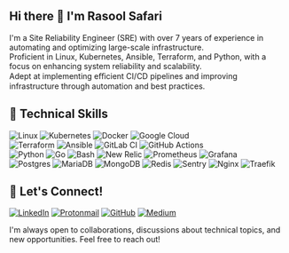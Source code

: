 ## Hi there 👋 I'm Rasool Safari

I'm a Site Reliability Engineer (SRE) with over 7 years of experience in automating and optimizing large-scale infrastructure.  
Proficient in Linux, Kubernetes, Ansible, Terraform, and Python, with a focus on enhancing system reliability and scalability.  
Adept at implementing eﬃcient CI/CD pipelines and improving infrastructure through automation and best practices.

## 🔧 Technical Skills

![Linux](https://img.shields.io/badge/Linux-FCC624?style=for-the-badge&logo=linux&logoColor=black)
![Kubernetes](https://img.shields.io/badge/Kubernetes-3069DE?style=for-the-badge&logo=kubernetes&logoColor=white)
![Docker](https://img.shields.io/badge/docker-%230db7ed.svg?style=for-the-badge&logo=docker&logoColor=white)
![Google Cloud](https://img.shields.io/badge/Google_Cloud-%234285F4.svg?style=for-the-badge&logo=google-cloud&logoColor=white)  
![Terraform](https://img.shields.io/badge/terraform-%235835CC.svg?style=for-the-badge&logo=terraform&logoColor=white)
![Ansible](https://img.shields.io/badge/ansible-%231A1918.svg?style=for-the-badge&logo=ansible&logoColor=white)
![GitLab CI](https://img.shields.io/badge/gitlab%20ci-%23181717.svg?style=for-the-badge&logo=gitlab&logoColor=white)
![GitHub Actions](https://img.shields.io/badge/github%20actions-%232671E5.svg?style=for-the-badge&logo=githubactions&logoColor=white)  
![Python](https://img.shields.io/badge/Python-FFD43B?style=for-the-badge&logo=python&logoColor=blue)
![Go](https://img.shields.io/badge/Go-00ADD8?style=for-the-badge&logo=go&logoColor=white)
![Bash](https://img.shields.io/badge/bash-%23121011.svg?style=for-the-badge&logo=gnu-bash&logoColor=white)
![New Relic](https://img.shields.io/badge/New_Relic-1D252C?style=for-the-badge&logo=Newrelic&logoColor=00ac69)
![Prometheus](https://img.shields.io/badge/Prometheus-E6522C?style=for-the-badge&logo=Prometheus&logoColor=white)
![Grafana](https://img.shields.io/badge/grafana-%23F46800.svg?style=for-the-badge&logo=grafana&logoColor=white)  
![Postgres](https://img.shields.io/badge/postgres-%23316192.svg?style=for-the-badge&logo=postgresql&logoColor=white)
![MariaDB](https://img.shields.io/badge/MariaDB-003545?style=for-the-badge&logo=mariadb&logoColor=white)
![MongoDB](https://img.shields.io/badge/MongoDB-%234ea94b.svg?style=for-the-badge&logo=mongodb&logoColor=white)
![Redis](https://img.shields.io/badge/redis-%23DD0031.svg?style=for-the-badge&logo=redis&logoColor=white)
![Sentry](https://img.shields.io/badge/sentry-%23362D59.svg?style=for-the-badge&logo=sentry&logoColor=white)
![Nginx](https://img.shields.io/badge/nginx-%23009639.svg?style=for-the-badge&logo=nginx&logoColor=white)
![Traefik](https://img.shields.io/badge/Traefik-03192d?style=for-the-badge&logo=traefikproxy&logoColor=4b76dd)



## 💬 Let's Connect!

[![LinkedIn](https://img.shields.io/badge/linkedin-%230077B5.svg?style=for-the-badge&logo=linkedin&logoColor=white)](https://www.linkedin.com/in/rasoolsf/)
[![Protonmail](https://img.shields.io/badge/ProtonMail-8B89CC?style=for-the-badge&logo=protonmail&logoColor=white)](mailto:safari.rasool@proton.me)
[![GitHub](https://img.shields.io/badge/github-%23121011.svg?style=for-the-badge&logo=github&logoColor=white)](https://github.com/rasooll)
[![Medium](https://img.shields.io/badge/Medium-12100E?style=for-the-badge&logo=medium&logoColor=white)](https://medium.com/@rasooll)

I'm always open to collaborations, discussions about technical topics, and new opportunities. Feel free to reach out!

